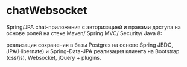 # chatWebsocket

Spring/JPA chat-приложения c авторизацией и правами доступа на основе ролей на стеке Maven/ Spring MVC/ Security/ Java 8:

реализация сохранения в базы Postgres на основе Spring JBDC, JPA(Hibernate) и Spring-Data-JPA
реализация клиента на Bootstrap (css/js), Websocket, jQuery + plugins.
